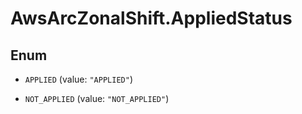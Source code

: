 # AwsArcZonalShift.AppliedStatus

## Enum


* `APPLIED` (value: `"APPLIED"`)

* `NOT_APPLIED` (value: `"NOT_APPLIED"`)



